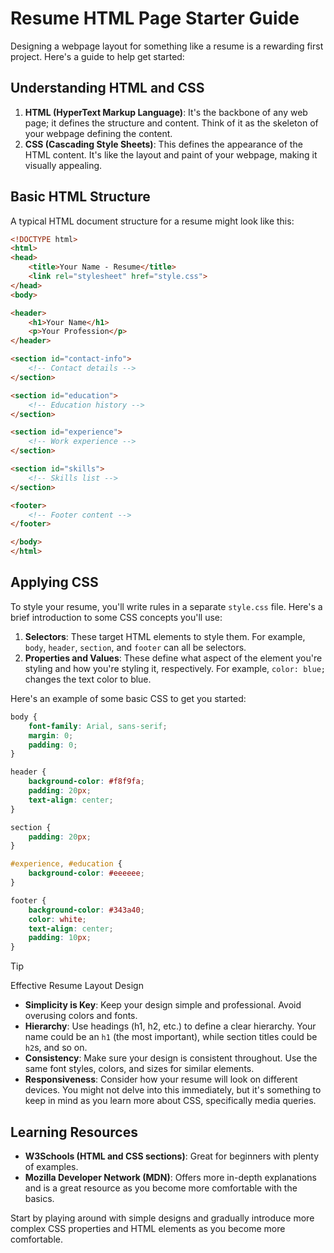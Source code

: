# Resume HTML Page Starter Guide

Designing a webpage layout for something like a resume is a rewarding first project. Here's a guide to help get started:

## Understanding HTML and CSS

1. **HTML (HyperText Markup Language)**: It's the backbone of any web page; it defines the structure and content. Think of it as the skeleton of your webpage defining the content.
2. **CSS (Cascading Style Sheets)**: This defines the appearance of the HTML content. It's like the layout and paint of your webpage, making it visually appealing.

## Basic HTML Structure

A typical HTML document structure for a resume might look like this:

```html
<!DOCTYPE html>
<html>
<head>
    <title>Your Name - Resume</title>
    <link rel="stylesheet" href="style.css">
</head>
<body>

<header>
    <h1>Your Name</h1>
    <p>Your Profession</p>
</header>

<section id="contact-info">
    <!-- Contact details -->
</section>

<section id="education">
    <!-- Education history -->
</section>

<section id="experience">
    <!-- Work experience -->
</section>

<section id="skills">
    <!-- Skills list -->
</section>

<footer>
    <!-- Footer content -->
</footer>

</body>
</html>
```

## Applying CSS

To style your resume, you'll write rules in a separate `style.css` file. Here's a brief introduction to some CSS concepts you'll use:

1. **Selectors**: These target HTML elements to style them. For example, `body`, `header`, `section`, and `footer` can all be selectors.
2. **Properties and Values**: These define what aspect of the element you're styling and how you're styling it, respectively. For example, `color: blue;` changes the text color to blue.

Here's an example of some basic CSS to get you started:

```css
body {
    font-family: Arial, sans-serif;
    margin: 0;
    padding: 0;
}

header {
    background-color: #f8f9fa;
    padding: 20px;
    text-align: center;
}

section {
    padding: 20px;
}

#experience, #education {
    background-color: #eeeeee;
}

footer {
    background-color: #343a40;
    color: white;
    text-align: center;
    padding: 10px;
}
```

> [!TIP]
> Effective Resume Layout Design
>
> - **Simplicity is Key**: Keep your design simple and professional. Avoid overusing colors and fonts.
> - **Hierarchy**: Use headings (h1, h2, etc.) to define a clear hierarchy. Your name could be an `h1` (the most important), while section titles could be `h2`s, and so on.
> - **Consistency**: Make sure your design is consistent throughout. Use the same font styles, colors, and sizes for similar elements.
> - **Responsiveness**: Consider how your resume will look on different devices. You might not delve into this immediately, but it's something to keep in mind as you learn more about CSS, specifically media queries.

## Learning Resources

- **W3Schools (HTML and CSS sections)**: Great for beginners with plenty of examples.
- **Mozilla Developer Network (MDN)**: Offers more in-depth explanations and is a great resource as you become more comfortable with the basics.

Start by playing around with simple designs and gradually introduce more complex CSS properties and HTML elements as you become more comfortable.
